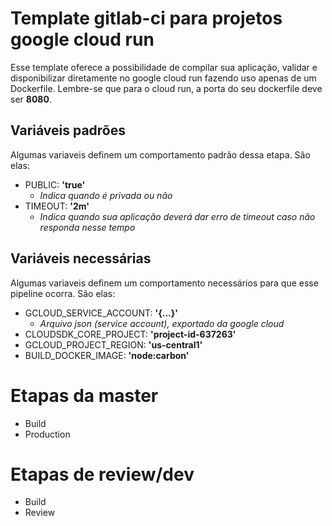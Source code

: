 # Template gitlab-ci para projetos google cloud run
Esse template oferece a possibilidade de compilar sua aplicação, validar e disponibilizar diretamente no google cloud run fazendo uso apenas de um Dockerfile.
Lembre-se que para o cloud run, a porta do seu dockerfile deve ser **8080**.

## Variáveis padrões
Algumas variaveis definem um comportamento padrão dessa etapa. São elas:
- PUBLIC: **'true'**
  - _Indica quando é privada ou não_
- TIMEOUT: **'2m'**
   - _Indica quando sua aplicação deverá dar erro de timeout caso não responda nesse tempo_

## Variáveis necessárias
Algumas variaveis definem um comportamento necessários para que esse pipeline ocorra. São elas:
- GCLOUD_SERVICE_ACCOUNT: **'{...}'**
  - _Arquivo json (service account), exportado da google cloud_
- CLOUDSDK_CORE_PROJECT: **'project-id-637263'**
- GCLOUD_PROJECT_REGION: **'us-central1'**
- BUILD_DOCKER_IMAGE: **'node:carbon'**

# Etapas da master
- Build
- Production

# Etapas de review/dev
- Build
- Review
